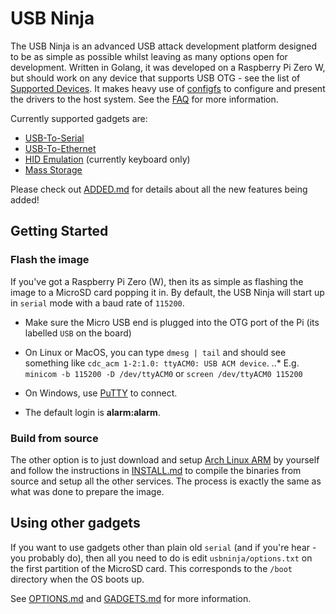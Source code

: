 # USB Ninja

The USB Ninja is an advanced USB attack development platform designed to be as simple as possible whilst leaving as many options open for development. Written in Golang, it was developed on a Raspberry Pi Zero W, but should work on any device that supports USB OTG - see the list of [Supported Devices](doc/SUPPORTED.md). It makes heavy use of [configfs](https://www.kernel.org/doc/Documentation/filesystems/configfs/configfs.txt) to configure and present the drivers to the host system. See the [FAQ](doc/FAQ.md) for more information.

Currently supported gadgets are:
* [USB-To-Serial](doc/SERIAL.md)
* [USB-To-Ethernet](doc/ETHERNET.md)
* [HID Emulation](doc/HID.md) (currently keyboard only)
* [Mass Storage](doc/STORAGE.md)

Please check out [ADDED.md](ADDED.md) for details about all the new features being added!

## Getting Started
### Flash the image
If you've got a Raspberry Pi Zero (W), then its as simple as flashing the image to a MicroSD card popping it in. By default, the USB Ninja will start up in `serial` mode with a baud rate of `115200`.

* Make sure the Micro USB end is plugged into the OTG port of the Pi (its labelled `USB` on the board)

* On Linux or MacOS, you can type `dmesg | tail` and should see something like `cdc_acm 1-2:1.0: ttyACM0: USB ACM device`.
..* E.g. `minicom -b 115200 -D /dev/ttyACM0` or `screen /dev/ttyACM0 115200`

* On Windows, use [PuTTY](https://www.chiark.greenend.org.uk/~sgtatham/putty/latest.html) to connect.
* The default login is **alarm:alarm**.

### Build from source
The other option is to just download and setup [Arch Linux ARM](https://archlinuxarm.org/platforms/armv6/raspberry-pi) by yourself and follow the instructions in [INSTALL.md](INSTALL.md) to compile the binaries from source and setup all the other services. The process is exactly the same as what was done to prepare the image.

## Using other gadgets
If you want to use gadgets other than plain old `serial` (and if you're hear - you probably do), then all you need to do is edit `usbninja/options.txt` on the first partition of the MicroSD card. This corresponds to the `/boot` directory when the OS boots up.

See [OPTIONS.md](doc/OPTIONS.md) and [GADGETS.md](doc/GADGETS.md) for more information.
